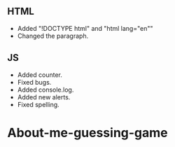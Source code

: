 ## HTML

- Added "!DOCTYPE html" and "html lang="en""
- Changed the paragraph.

## JS

- Added counter.
- Fixed bugs.
- Added console.log.
- Added new alerts.
- Fixed spelling.

# About-me-guessing-game